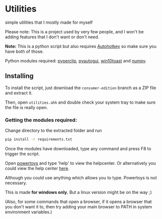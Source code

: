 # Utilities

simple utilities that I mostly made for myself

Please note: This is a project used by very few people, and I won't be adding features that I don't want or don't need.

**Note:** This is a python script but also requires [Autohotkey](https://autohotkey.com) so make sure you have both of those.

Python modules required: [pyperclip](https://pypi.org/project/pyperclip/), [pyautogui](https://pypi.org/project/PyAutoGUI/), [win10toast](https://pypi.org/project/win10toast/) and [numpy](https://pypi.org/project/numpy/).

## Installing
To install the script, just download the `consumer-edition` branch as a ZIP file and extract it.

Then, open `utilities.ahk` and double check your system tray to make sure the file is really open.

### Getting the modules required:
Change directory to the extracted folder and run
```bash
pip install -r requirements.txt
```

Once the modules have downloaded, type any command and press F8 to trigger the script.

Open [powertoys](https://github.com/microsoft/PowerToys) and type 'help' to view the helpcenter. Or alternatively you could view the help center [here](https://github.com/prokenz101/utilities/blob/main/helpcenter.md).

Although you could use anything which allows you to type. Powertoys is not necessary.

This is made **for windows only.** But a linux version might be on the way ;)

(Also, for some commands that open a browser, if it opens a browser that you don't want it to, then try adding your main browser to PATH in system environment variables.)
